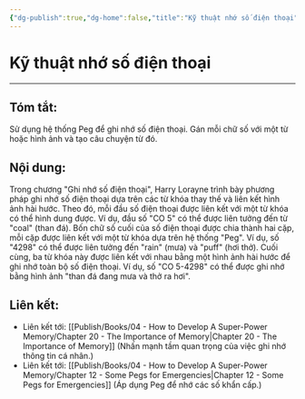 ```yaml
---
{"dg-publish":true,"dg-home":false,"title":"Kỹ thuật nhớ số điện thoại","date":"2024-08-31","tags":["#sach","#memory","#How_to_Develop_A_Super_Power_Memory"],"Chương":"Chương19","dg-path":"Books/04 - How to Develop A Super-Power Memory/Chapter 19 - Remembering Telephone Numbers.md","permalink":"/books/04-how-to-develop-a-super-power-memory/chapter-19-remembering-telephone-numbers/","dgPassFrontmatter":true,"updated":"2025-02-23T08:12:58.878+07:00"}
---
```


# Kỹ thuật nhớ số điện thoại
---
## Tóm tắt:
Sử dụng hệ thống Peg để ghi nhớ số điện thoại. Gán mỗi chữ số với một từ hoặc hình ảnh và tạo câu chuyện từ đó.

## Nội dung:
Trong chương "Ghi nhớ số điện thoại", Harry Lorayne trình bày phương pháp ghi nhớ số điện thoại dựa trên các từ khóa thay thế và liên kết hình ảnh hài hước. Theo đó, mỗi đầu số điện thoại được liên kết với một từ khóa có thể hình dung được. Ví dụ, đầu số "CO 5" có thể được liên tưởng đến từ "coal" (than đá). Bốn chữ số cuối của số điện thoại được chia thành hai cặp, mỗi cặp được liên kết với một từ khóa dựa trên hệ thống "Peg". Ví dụ, số "4298" có thể được liên tưởng đến "rain" (mưa) và "puff" (hơi thở). Cuối cùng, ba từ khóa này được liên kết với nhau bằng một hình ảnh hài hước để ghi nhớ toàn bộ số điện thoại. Ví dụ, số "CO 5-4298" có thể được ghi nhớ bằng hình ảnh "than đá đang mưa và thở ra hơi".

## **Liên kết**:
- Liên kết tới: [[Publish/Books/04 - How to Develop A Super-Power Memory/Chapter 20 - The Importance of Memory\|Chapter 20 - The Importance of Memory]] (Nhấn mạnh tầm quan trọng của việc ghi nhớ thông tin cá nhân.)
- Liên kết tới: [[Publish/Books/04 - How to Develop A Super-Power Memory/Chapter 12 - Some Pegs for Emergencies\|Chapter 12 - Some Pegs for Emergencies]] (Áp dụng Peg để nhớ các số khẩn cấp.)